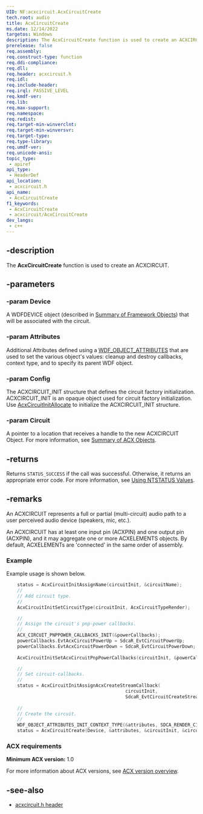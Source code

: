 ```yaml
---
UID: NF:acxcircuit.AcxCircuitCreate
tech.root: audio
title: AcxCircuitCreate
ms.date: 12/14/2022
targetos: Windows
description: The AcxCircuitCreate function is used to create an ACXCIRCUIT.
prerelease: false
req.assembly: 
req.construct-type: function
req.ddi-compliance: 
req.dll: 
req.header: acxcircuit.h
req.idl: 
req.include-header: 
req.irql: PASSIVE_LEVEL
req.kmdf-ver: 
req.lib: 
req.max-support: 
req.namespace: 
req.redist: 
req.target-min-winverclnt: 
req.target-min-winversvr: 
req.target-type: 
req.type-library: 
req.umdf-ver: 
req.unicode-ansi: 
topic_type:
 - apiref
api_type:
 - HeaderDef
api_location:
 - acxcircuit.h
api_name:
 - AcxCircuitCreate
f1_keywords:
 - AcxCircuitCreate
 - acxcircuit/AcxCircuitCreate
dev_langs:
 - c++
---
```


## -description

The **AcxCircuitCreate** function is used to create an ACXCIRCUIT.

## -parameters

### -param Device

A WDFDEVICE object (described in  [Summary of Framework Objects](/windows-hardware/drivers/wdf/summary-of-framework-objects)) that will be associated with the circuit.

### -param Attributes

Additional Attributes defined using a [WDF_OBJECT_ATTRIBUTES](/windows-hardware/drivers/ddi/wdfobject/ns-wdfobject-_wdf_object_attributes) that are used to set the various object's values: cleanup and destroy callbacks, context type, and to specify its parent WDF object.

### -param Config

The ACXCIRCUIT_INIT structure that defines the circuit factory initialization. ACXCIRCUIT_INIT is an opaque object used for circuit factory initialization. Use [AcxCircuitInitAllocate](nf-acxcircuit-acxcircuitinitallocate.md) to initialize the ACXCIRCUIT_INIT structure.

### -param Circuit

A pointer to a location that receives a handle to the new ACXCIRCUIT Object.  For more information, see [Summary of ACX Objects](/windows-hardware/drivers/audio/acx-summary-of-objects).

## -returns

Returns `STATUS_SUCCESS` if the call was successful. Otherwise, it returns an appropriate error code. For more information, see [Using NTSTATUS Values](/windows-hardware/drivers/kernel/using-ntstatus-values).

## -remarks

An ACXCIRCUIT represents a full or partial (multi-circuit) audio path to a user perceived audio device (speakers, mic, etc.).

An ACXCIRCUIT has at least one input pin (ACXPIN) and one output pin (ACXPIN), and it may aggregate one or more ACXELEMENTS objects. By default, ACXELEMENTs are 'connected' in the same order of assembly.

### Example

Example usage is shown below.

```cpp
    status = AcxCircuitInitAssignName(circuitInit, &circuitName);
    //
    // Add circuit type.
    //
    AcxCircuitInitSetCircuitType(circuitInit, AcxCircuitTypeRender);

    //
    // Assign the circuit's pnp-power callbacks.
    //
    ACX_CIRCUIT_PNPPOWER_CALLBACKS_INIT(&powerCallbacks);
    powerCallbacks.EvtAcxCircuitPowerUp = SdcaR_EvtCircuitPowerUp;
    powerCallbacks.EvtAcxCircuitPowerDown = SdcaR_EvtCircuitPowerDown;
    
    AcxCircuitInitSetAcxCircuitPnpPowerCallbacks(circuitInit, &powerCallbacks);

    //
    // Set circuit-callbacks.
    //
    status = AcxCircuitInitAssignAcxCreateStreamCallback(
                                            circuitInit, 
                                            SdcaR_EvtCircuitCreateStream);
    
    //
    // Create the circuit.
    //
    WDF_OBJECT_ATTRIBUTES_INIT_CONTEXT_TYPE(&attributes, SDCA_RENDER_CIRCUIT_CONTEXT);   
    status = AcxCircuitCreate(Device, &attributes, &circuitInit, &circuit);
```

### ACX requirements

**Minimum ACX version:** 1.0

For more information about ACX versions, see [ACX version overview](/windows-hardware/drivers/audio/acx-version-overview).

## -see-also

- [acxcircuit.h header](index.md)
